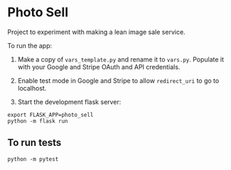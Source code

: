 # Photo Sell

Project to experiment with making a lean image sale service.

To run the app:

1. Make a copy of `vars_template.py` and rename it to `vars.py`. Populate it with your Google and Stripe OAuth and API credentials.

2. Enable test mode in Google and Stripe to allow `redirect_uri` to go to localhost.

3. Start the development flask server:

```
export FLASK_APP=photo_sell
python -m flask run
```

## To run tests 

```
python -m pytest
```
